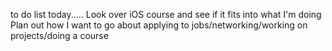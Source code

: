 to do list today.....
Look over iOS course and see if it fits into what I'm doing
Plan out how I want to go about applying to jobs/networking/working on projects/doing a course
